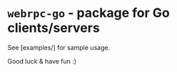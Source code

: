 # `webrpc-go` - package for Go clients/servers

See [examples/] for sample usage.

Good luck & have fun :)
